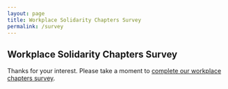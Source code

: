 ```yaml
---
layout: page
title: Workplace Solidarity Chapters Survey
permalink: /survey
---
```


## Workplace Solidarity Chapters Survey

Thanks for your interest. Please take a moment to [complete our workplace chapters survey](https://goo.gl/forms/WwPvFk3TBzx32hgg2).
